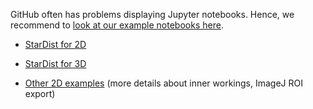GitHub often has problems displaying Jupyter notebooks. Hence, we recommend to [look at our example notebooks here](https://nbviewer.jupyter.org/github/mpicbg-csbd/stardist/tree/master/examples/).

- [StarDist for 2D](https://nbviewer.jupyter.org/github/mpicbg-csbd/stardist/tree/master/examples/2D)
- [StarDist for 3D](https://nbviewer.jupyter.org/github/mpicbg-csbd/stardist/tree/master/examples/3D)

- [Other 2D examples](https://nbviewer.jupyter.org/github/mpicbg-csbd/stardist/tree/master/examples/other2D) (more details about inner workings, ImageJ ROI export)